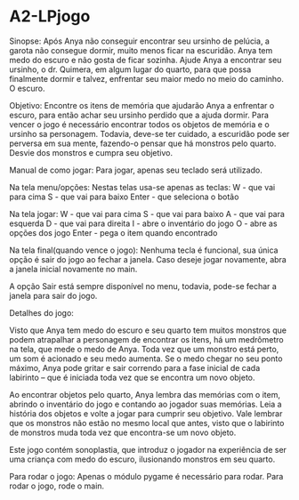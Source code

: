 # A2-LPjogo

Sinopse:
Após Anya não conseguir encontrar seu ursinho de pelúcia, a garota não consegue dormir, muito menos ficar na escuridão.
Anya tem medo do escuro e não gosta de ficar sozinha.
Ajude Anya a encontrar seu ursinho, o dr. Quimera, em algum lugar do quarto, para que possa finalmente dormir e talvez, enfrentar seu maior medo no meio do caminho. O escuro.

Objetivo:
Encontre os itens de memória que ajudarão Anya a enfrentar o escuro, para então achar seu ursinho perdido que a ajuda dormir.
Para vencer o jogo é necessário encontrar todos os objetos de memória e o ursinho sa personagem. Todavia, deve-se ter cuidado, 
a escuridão pode ser perversa em sua mente, fazendo-o pensar que há monstros pelo quarto. Desvie dos monstros e cumpra seu objetivo.


Manual de como jogar:
Para jogar, apenas seu teclado será utilizado.

Na tela menu/opções:
Nestas telas usa-se apenas as teclas:
W - que vai para cima
S - que vai para baixo
Enter - que seleciona o botão

Na tela jogar:
W - que vai para cima
S - que vai para baixo
A - que vai para esquerda
D - que vai para direita
I - abre o inventário do jogo
O - abre as opções dos jogo
Enter - pega o item quando encontrado

Na tela final(quando vence o jogo):
Nenhuma tecla é funcional, sua única opção é sair do jogo ao fechar a janela. Caso deseje jogar novamente, abra a janela inicial novamente no main.

A opção Sair está sempre disponível no menu, todavia, pode-se fechar a janela para sair do jogo.


Detalhes do jogo:

Visto que Anya tem medo do escuro e seu quarto tem muitos monstros que podem atrapalhar a personagem de encontrar os itens, há um medrômetro na tela, que mede o medo de Anya. Toda vez que um monstro está perto, um som é acionado e seu medo aumenta. Se o medo chegar no seu ponto máximo, Anya pode gritar e sair correndo para a fase inicial de cada labirinto – que é iniciada toda vez que se encontra um novo objeto.

Ao encontrar objetos pelo quarto, Anya lembra das memórias com o item, abrindo o inventário do jogo e contando ao jogador suas memórias. Leia a história dos objetos e volte a jogar para cumprir seu objetivo. Vale lembrar que os monstros não estão no mesmo local que antes, visto que o labirinto de monstros muda toda vez que encontra-se um novo objeto.

Este jogo contém sonoplastia, que introduz o jogador na experiência de ser uma criança com medo do escuro, ilusionando monstros em seu quarto.


Para rodar o jogo:
Apenas o módulo pygame é necessário para rodar.
Para rodar o jogo, rode o main.